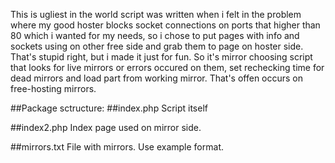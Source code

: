This is ugliest in the world script was written when i felt in the problem where my good hoster blocks socket connections on ports that higher than 80 which i wanted for my needs, so i chose to put pages with info and sockets using on other free side and grab them to page on hoster side. That's stupid right, but i made it just for fun.
So it's mirror choosing script that looks for live mirrors or errors occured on them, set rechecking time for dead mirrors and load part from working mirror. That's offen occurs on free-hosting mirrors.

##Package sctructure:
##index.php
Script itself

##index2.php
Index page used on mirror side.

##mirrors.txt
File with mirrors. Use example format.